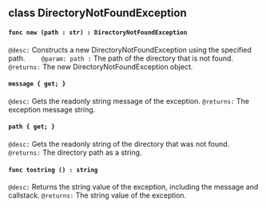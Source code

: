 ## class DirectoryNotFoundException

#### ```func new (path : str) : DirectoryNotFoundException```


```@desc:``` Constructs a new DirectoryNotFoundException using the specified path.
```    @param: path :``` The path of the directory that is not found.
```@returns:``` The new DirectoryNotFoundException object.

#### ```message { get; }```


```@desc:``` Gets the readonly string message of the exception.
```@returns:``` The exception message string.

#### ```path { get; }```


```@desc:``` Gets the readonly string of the directory that was not found.
```@returns:``` The directory path as a string.

#### ```func tostring () : string```


```@desc:``` Returns the string value of the exception, including the message and callstack.
```@returns:``` The string value of the exception.

